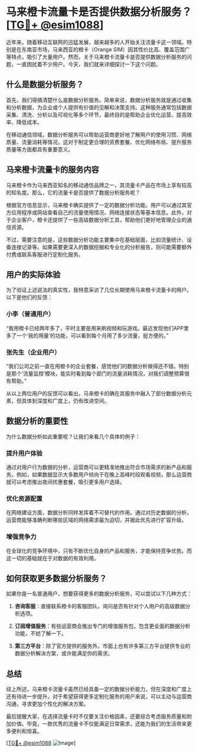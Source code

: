 # 马来橙卡流量卡是否提供数据分析服务？[[TG💪+ @esim1088](https://t.me/s/esim1088)]

近年来，随着移动互联网的迅猛发展，越来越多的人开始关注流量卡这一领域。特别是在东南亚市场，马来西亚的橙卡（Orange SIM）因其性价比高、覆盖范围广等特点，吸引了大量用户。然而，关于马来橙卡流量卡是否提供数据分析服务的问题，一直困扰着不少用户。今天，我们就来详细探讨一下这个问题。

## 什么是数据分析服务？

首先，我们得搞清楚什么是数据分析服务。简单来说，数据分析服务就是通过收集和分析数据，为企业或个人提供有价值的见解和决策支持。这种服务通常包括数据采集、清洗、分析以及可视化等多个环节，最终目的是帮助企业优化运营、提高效率、降低成本。

在移动通信领域，数据分析服务可以帮助运营商更好地了解用户的使用习惯、网络质量、流量消耗等情况。这对于制定更合理的资费套餐、优化网络布局、提升服务质量等方面都具有重要意义。

## 马来橙卡流量卡的服务内容

马来橙卡作为马来西亚知名的移动通信品牌之一，其流量卡产品在市场上享有较高的知名度。那么，它的流量卡是否提供了数据分析服务呢？

根据官方信息显示，马来橙卡确实提供了一定的数据分析功能。用户可以通过其官方应用程序或网站查看自己的流量使用情况、网络连接状态等基本信息。此外，对于企业客户，橙卡还提供了一些高级数据分析工具，帮助他们更好地管理企业的通信资源。

不过，需要注意的是，这些数据分析功能主要集中在基础层面，比如流量统计、设备连接记录等。如果需要更深入的数据挖掘和专业化的分析报告，则可能需要额外付费或联系客服进行定制化服务。

## 用户的实际体验

为了验证上述说法的真实性，我特意采访了几位长期使用马来橙卡流量卡的用户。以下是他们的反馈：

### 小李（普通用户）

“我用橙卡已经两年多了，平时主要是用来刷视频和玩游戏。最近发现他们APP里多了一个‘我的用量’的功能，可以看到每个月用了多少流量，挺方便的。”

### 张先生（企业用户）

“我们公司之前一直在用橙卡的企业套餐，感觉他们的数据分析做得还不错。特别是那个‘流量监控’模块，能实时看到每个部门的流量消耗情况，对我们调整预算很有帮助。”

从以上两位用户的反馈可以看出，马来橙卡的确在其服务中融入了部分数据分析元素，但具体到深度和广度上，仍有改进空间。

## 数据分析的重要性

为什么数据分析如此重要呢？让我们来看几个具体的例子：

### 提升用户体验

通过对用户行为数据的分析，运营商可以更精准地推出符合市场需求的新产品和服务。例如，如果数据显示大多数用户倾向于在晚上高峰时段观看视频，那么运营商就可以考虑推出夜间优惠套餐，吸引更多用户选择。

### 优化资源配置

在网络建设方面，数据分析同样发挥着不可替代的作用。通过对历史数据的分析，运营商能够准确判断哪些区域的网络需求最为迫切，并据此优先进行扩容升级。

### 增强竞争力

在全球化的竞争环境中，只有不断优化自身的产品和服务，才能保持竞争优势。而这一切的基础就在于对数据的有效利用。

## 如何获取更多数据分析服务？

如果你是一名普通用户，想要获得更多的数据分析服务，可以尝试以下几种方式：

1. **咨询客服**：直接联系橙卡的客服团队，询问是否有针对个人用户的高级数据分析选项。
   
2. **订阅增值服务**：有些运营商会推出专门的增值服务包，包含更全面的数据分析功能，不妨了解一下。

3. **第三方平台**：除了官方提供的服务外，市面上也有许多第三方平台提供专业的数据分析解决方案，或许能满足你的需求。

## 总结

综上所述，马来橙卡流量卡虽然已经具备一定的数据分析能力，但在深度和广度上还有待进一步提升。对于希望获得更多定制化服务的用户来说，可以主动与运营商沟通，寻求更加个性化的解决方案。

最后提醒大家，在选择流量卡时不仅要关注价格因素，还要综合考虑服务质量和附加价值。毕竟，一款优秀的流量卡不仅能满足日常需求，还能为我们的生活带来更多便利和惊喜。

[[TG💪+ @esim1088](https://t.me/s/esim1088) ![Image](https://i.postimg.cc/4NQfJmqS/Snipaste-2025-05-13-00-14-12.png)]